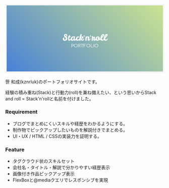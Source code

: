 ![LOGO](https://raw.githubusercontent.com/kznrluk/stacknroll/doc-img/doc-logo.png)

笹 和成(kznrluk)のポートフォリオサイトです。

経験の積み重ね(Stack)と行動力(roll)を兼ね備えたい、という思いからStack and roll = Stack'n'rollと名前を付けました。

### Requirement 
* ブログでまとめにくいスキルや経歴をわかるようにする。
* 制作物でピックアップしたいものを解説付きでまとめる。
* UI・UX / HTML / CSSの実装力を証明する。

### Feature
* タグクラウド状のスキルセット
* 会社名・タイトル・解説で分かりやすい経歴表示
* 画像付き作品ピックアップ表示
* FlexBoxと@mediaクエリでレスポンシブを実現

